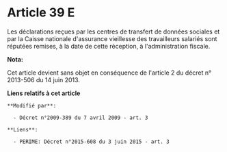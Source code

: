 # Article 39 E

Les déclarations reçues par les centres de transfert de données sociales et par la Caisse nationale d'assurance vieillesse
des travailleurs salariés sont réputées remises, à la date de cette réception, à l'administration fiscale.

**Nota:**

Cet article devient sans objet en conséquence de l'article 2 du décret n° 2013-506 du 14 juin 2013.

**Liens relatifs à cet article**

	**Modifié par**:

	  - Décret n°2009-389 du 7 avril 2009 - art. 3

	**Liens**:

	  - PERIME: Décret n°2015-608 du 3 juin 2015 - art. 3

